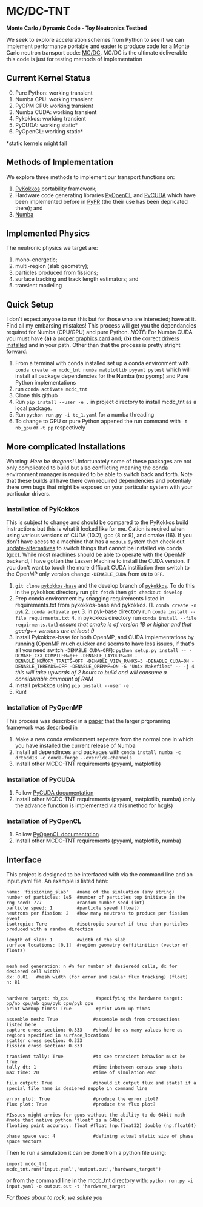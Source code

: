 # MC/DC-TNT
**Monte Carlo / Dynamic Code - Toy Neutronics Testbed**

We seek to explore acceleration schemes from Python to see if we can implement performance portable and easier to produce code for a Monte Carlo neutron transport code: [MC/DC](https://github.com/CEMeNT-PSAAP/MCDC). MC/DC is the ultimate deliverable this code is just for testing methods of implementation

## Current Kernel Status
0. Pure Python: working transient
1. Numba CPU: working transient
2. PyOPM CPU: working transient
3. Numba CUDA: working transient
4. Pykokkos: working transient
5. PyCUDA: working static* 
6. PyOpenCL: working static*

*static kernels might fail

## Methods of Implementation
We explore three methods to implement our transport functions on:
1. [PyKokkos](https://github.com/kokkos/pykokkos) portability framework;
2. Hardware code generating libraries [PyOpenCL](https://documen.tician.de/pyopencl/) and [PyCUDA](https://wiki.tiker.net/PyCuda/Installation/Linux/) which have been implemented before in  [PyFR](https://github.com/PyFR/PyFR) (tho their use has been depricated there); and
3. [Numba](https://numba.pydata.org/)

## Implemented Physics
The neutronic physics we target are:
1. mono-energetic;
2. multi-region (slab geometry);
3. particles produced from fissions;
4. surface tracking and track length estimators; and
5. transient modeling

## Quick Setup
I don't expect anyone to run this but for those who are interested; have at it. Find all my embarsing mistakes! This process will get you the dependancies required for Numba (CPU/GPU) and pure Python. *NOTE:* For Numba CUDA you must have **(a)** a [proper graphics card](https://numba.pydata.org/numba-doc/latest/cuda/overview.html#) and; **(b)** the correct [drivers installed](https://numba.pydata.org/numba-doc/latest/cuda/overview.html#) and in your path. Other than that the process is pretty stright forward:
1. From a terminal with conda installed set up a conda environment with `conda create -n mcdc_tnt numba matplotlib pyyaml pytest` which will install all package dependencies for the Numba (no pyomp) and Pure Python implementations
2. run `conda activate mcdc_tnt`
3. Clone this github 
4. Run `pip install --user -e .` in project directory to install mcdc_tnt as a local package.
5. Run `python run.py -i tc_1.yaml` for a numba threading 
6. To change to GPU or pure Python appened the run command with `-t nb_gpu` or `-t pp` respectively

## More complicated Installations
Warning: *Here be dragons!* Unfortunately some of these packages are not only complicated to build but also conflicting meaning the conda environment manager is required to be able to switch back and forth. Note that these builds all have there own required dependencies and potentialy there own bugs that might be exposed on your particular system with your particular drivers.

### Installation of PyKokkos
This is subject to change and should be compared to the PyKokkos build instructions but this is what it looked like for me. Cation is reqired when using various versions of CUDA (10.2), gcc (8 or 9), and cmake (16). If you don't have acess to a machine that has a `module` system then check out [update-alternatives](https://linuxconfig.org/how-to-switch-between-multiple-gcc-and-g-compiler-versions-on-ubuntu-20-04-lts-focal-fossa) to switch things that cannot be installed via conda (gcc). While most machines should be able to operate with the OpenMP backend, I have gotten the Lassen Machine to install the CUDA version. If you don't want to touch the more difficult CUDA instiliation then switch to the OpenMP only version change  `-DENABLE_CUDA` from `ON` to `OFF`.

1. `git clone` [`pykokkos-base`](https://github.com/kokkos/pykokkos-base) and the develop branch of [`pykokkos`](github.com/kokkos/pykokkos). To do this in the pykokkos directory run `git fetch` then `git checkout develop`
2. Prep conda environment by snagging requirements listed in requirements.txt from pykokkos-base and pykokkos. (1. `conda create -n pyk` 2. `conda activate pyk` 3. in pyk-base directory run `conda install --file requirments.txt` 4. in pykokkos directory run `conda install --file requirments.txt`) *ensure that cmake is of version 18 or higher and that gcc/g++ versions are at least 9*
3. Install Pykokkos-base for both OpenMP, and CUDA implementations by running (OpenMP much quicker and seems to have less issues, if that's all you need switch `-DENABLE_CUDA=OFF`):
`python setup.py install -- -DCMAKE_CXX_COMPILER=g++ -DENABLE_LAYOUTS=ON -DENABLE_MEMORY_TRAITS=OFF -DENABLE_VIEW_RANKS=3 -DENABLE_CUDA=ON -DENABLE_THREADS=OFF -DENABLE_OPENMP=ON -G "Unix Makefiles" -- -j 4` *this will take upwards of 2 hours to build and will consume a considerable ammount of RAM*
4. Install pykokkos using `pip install --user -e .`
5. Run!

### Installation of PyOpenMP
This process was described in a [paper](https://ieeexplore.ieee.org/document/9658236) that the larger prgoraming framework was described in
1. Make a new conda environment seperate from the normal one in which you have installed the current release of Numba
2. Install all dependinces and packages with `conda install numba -c drtodd13 -c conda-forge --override-channels`
3. Install other MCDC-TNT requirements (pyyaml, matplotlib)

### Installation of PyCUDA
1. Follow [PyCUDA documentation](https://wiki.tiker.net/PyCuda/Installation/Linux/)
2. Install other MCDC-TNT requirements (pyyaml, matplotlib, numba) (only the advance function is implemented via this method for hcgls)

### Installation of PyOpenCL
1. Follow [PyOpenCL documentation](https://documen.tician.de/pyopencl/misc.html)
2. Install other MCDC-TNT requirements (pyyaml, matplotlib, numba)


## Interface
This project is designed to be interfaced with via the command line and an input.yaml file. An example is listed here:

```
name: 'fissioning_slab'   #name of the simluation (any string)
number of particles: 1e5  #number of particles top initiate in the 
rng seed: 777             #random number seed (int)
particle speed: 1         #particle speed (float)
neutrons per fission: 2   #how many neutrons to produce per fission event
isotropic: Ture           #isotropic source? if true than particles produced with a random direction

length of slab: 1         #width of the slab
surface locations: [0,1]  #region geometry deffitinition (vector of floats)


mesh mod generation: n #n for number of desieredd cells, dx for desiered cell width)
dx: 0.01   #mesh width (for error and scalar flux tracking) (float)
n: 81


hardware target: nb_cpu          #specifying the hardware target: pp/nb_cpu/nb_gpu/pyk_cpu/pyk_gpu
print warmup times: True         #print warm up times

assemble mesh: True             #assemble mesh from crossections listed here
capture cross section: 0.333    #should be as many values here as regions specified in surface_locations
scatter cross section: 0.333
fission cross section: 0.333

transient tally: True           #to see transient behavior must be true
tally dt: 1                     #time inbetween census snap shots
max time: 20                    #time of simulation end

file output: True               #should it output flux and stats? if a special file name is desiered supple in command line

error plot: True                #produce the error plot?
flux plot: True                 #produce the flux plot?

#Issues might arries for gpus without the ability to do 64bit math
#note that native python "float" is a 64bit
floating point accuracy: float #float (np.float32) double (np.float64)

phase space vec: 4              #defining actual static size of phase space vectors

```

Then to run a simulation it can be done from a python file using:
```
import mcdc_tnt
mcdc_tnt.run('input.yaml','output.out','hardware_target')
```

or from the command line in the mcdc_tnt directory with:
`python run.py -i input.yaml -o output.out -t 'hardware_target'`


*For thoes about to rock, we salute you*
